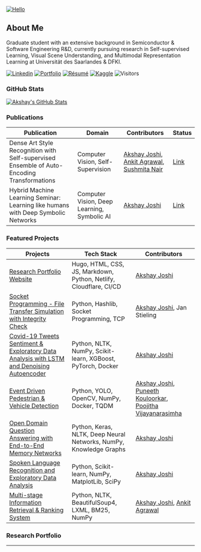 [<img src="https://github.com/akshayjoshii/akshayjoshii/raw/master/assets/neural_logo.gif" alt="Hello" title="Hello"/>](https://akshayjoshi.tech)


## About Me
Graduate student with an extensive background in Semiconductor & Software Engineering R&D, currently pursuing research in Self-supervised Learning, Visual Scene Understanding, and Multimodal Representation Learning at Universität des Saarlandes & DFKI.

[![Linkedin](https://img.shields.io/badge/-LinkedIn-222222?style=flat-square&logo=Linkedin&logoColor=white)](https://www.linkedin.com/in/akshayjoshi56/)
[![Portfolio](https://img.shields.io/badge/Research%20Portfolio-%20-red)](https://akshayjoshi.tech/)
[![Résumé](https://img.shields.io/badge/Résumé%2FCV-%20-brightgreen)](http://cv.akshayjoshi.tech)
[![Kaggle](https://img.shields.io/badge/Kaggle-%20-blue)](https://www.kaggle.com/akshay560)
![Visitors](https://visitor-badge.glitch.me/badge?page_id=akshayjoshii.visitor-badge)

### GitHub Stats
<!-- <a href="https://github.com/akshayjoshii">
  <img align="center" src="https://github-readme-stats.vercel.app/api/top-langs/?username=akshayjoshii&layout=compact&title_color=ffffff&text_color=c9cacc&icon_color=2bbc8a&bg_color=1d1f21" alt="Akshay's Programming Language Stats" />
</a> -->
<a href="https://github.com/akshayjoshii">
  <img align="center" src="https://github-readme-stats.vercel.app/api?username=akshayjoshii&show_icons=true&line_height=27&hide=contribs,prs,issues&count_private=true&title_color=ffffff&text_color=c9cacc&icon_color=2bbc8a&bg_color=1d1f21" alt="Akshay's GitHub Stats" />
</a>

### Publications
|   Publication | Domain  | Contributors    |   Status  |
|-----------------|---------|-----------------|-----------|
|   Dense Art Style Recognition with Self-supervised Ensemble of Auto-Encoding Transformations  |   Computer Vision, Self-Supervision |   [Akshay Joshi](https://akshayjoshi.tech/), [Ankit Agrawal](https://github.com/ankitagr01), [Sushmita Nair](https://github.com/sushmita-nair) |   [Link](https://arxiv.org/abs/2012.03377) |
|   Hybrid Machine Learning Seminar: Learning like humans with Deep Symbolic Networks  |   Computer Vision, Deep Learning, Symbolic AI |   [Akshay Joshi](https://akshayjoshi.tech/) |   [Link](https://github.com/akshayjoshii/learning_like_humans) |

### Featured Projects
|   Projects    |   Tech Stack  |   Contributors    |
|---------------|---------------|-------------------|
|   [Research Portfolio Website](https://github.com/akshayjoshii/akshayjoshii.github.io)    |   Hugo, HTML, CSS, JS, Markdown, Python, Netlify, Cloudflare, CI/CD   |   [Akshay Joshi](https://akshayjoshi.tech/)   |
|   [Socket Programming - File Transfer Simulation with Integrity Check](https://github.com/akshayjoshii/socket_programming)    |   Python, Hashlib, Socket Programming, TCP   |   [Akshay Joshi](https://akshayjoshi.tech/), Jan Stieling   |
|   [Covid-19 Tweets Sentiment & Exploratory Data Analysis with LSTM and Denoising Autoencoder](https://github.com/akshayjoshii/COVID19-Tweet-Sentiment-Analysis-and-EDA)   |   Python, NLTK, NumPy, Scikit-learn, XGBoost, PyTorch, Docker |   [Akshay Joshi](https://akshayjoshi.tech/)   |
|   [Event Driven Pedestrian & Vehicle Detection](https://github.com/akshayjoshii/Event-Driven-Pedestrian-Vehicle-Detection)  |   Python, YOLO, OpenCV, NumPy, Docker, TQDM   |   [Akshay Joshi](https://akshayjoshi.tech/), [Puneeth Kouloorkar](https://github.com/PuneethKouloorkar), [Poojitha Vijayanarasimha](https://github.com/Poojithavijay) |
|   [Open Domain Question Answering with End-to-End Memory Networks](https://github.com/akshayjoshii/Open_Domain_Question_Answering)    |   Python, Keras, NLTK, Deep Neural Networks, NumPy, Knowledge Graphs  |   [Akshay Joshi](https://akshayjoshi.tech/)   |
|   [Spoken Language Recognition and Exploratory Data Analysis](https://github.com/akshayjoshii/Speech-Recognition) |   Python, Scikit-learn, NumPy, MatplotLib, SciPy  |   [Akshay Joshi](https://akshayjoshi.tech/)   |
|   [Multi-stage Information Retrieval & Ranking System](https://github.com/akshayjoshii/Statistical-NLP-Information-Retrieval-Project)  |  Python, NLTK, BeautifulSoup4, LXML, BM25, NumPy |   [Akshay Joshi](https://akshayjoshi.tech/), [Ankit Agrawal](https://github.com/ankitagr01)   |


### Research Portfolio
<!-- [![Akshay](site_screenshot.png)](https://akshayjoshi.tech) -->

---
